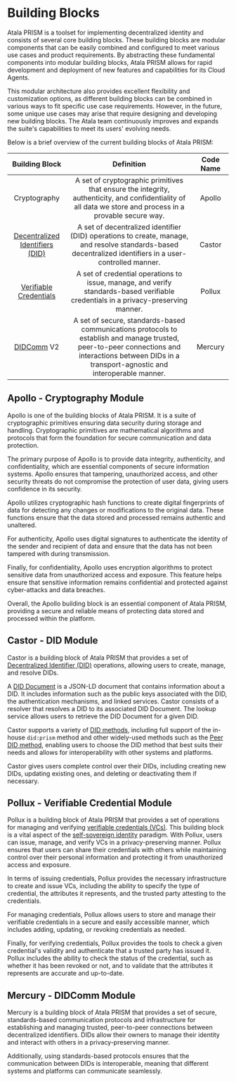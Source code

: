 # Building Blocks

Atala PRISM is a toolset for implementing decentralized identity and consists of several core building blocks. These building blocks are modular components that can be easily combined and configured to meet various use cases and product requirements. By abstracting these fundamental components into modular building blocks, Atala PRISM allows for rapid development and deployment of new features and capabilities for its Cloud Agents.

This modular architecture also provides excellent flexibility and customization options, as different building blocks can be combined in various ways to fit specific use case requirements. However, in the future, some unique use cases may arise that require designing and developing new building blocks. The Atala team continuously improves and expands the suite's capabilities to meet its users' evolving needs.

Below is a brief overview of the current building blocks of Atala PRISM:

**Building Block**|**Definition**|**Code Name**
:-----:|:-----:|:-----:
Cryptography|A set of cryptographic primitives that ensure the integrity, authenticity, and confidentiality of all data we store and process in a provable secure way.|Apollo
[Decentralized Identifiers (DID)](/docs/concepts/glossary#decentralized-identifer)|A set of decentralized identifier (DID) operations to create, manage, and resolve standards-based decentralized identifiers in a user-controlled manner.|Castor
[Verifiable Credentials](/docs/concepts/glossary#verifiable-credentials)|A set of credential operations to issue, manage, and verify standards-based verifiable credentials in a privacy-preserving manner.|Pollux
[DIDComm](/docs/concepts/glossary#didcomm) V2|A set of secure, standards-based communications protocols to establish and manage trusted, peer-to-peer connections and interactions between DIDs in a transport-agnostic and interoperable manner.|Mercury

## Apollo - Cryptography Module
Apollo is one of the building blocks of Atala PRISM. It is a suite of cryptographic primitives ensuring data security during storage and handling. Cryptographic primitives are mathematical algorithms and protocols that form the foundation for secure communication and data protection.

The primary purpose of Apollo is to provide data integrity, authenticity, and confidentiality, which are essential components of secure information systems. Apollo ensures that tampering, unauthorized access, and other security threats do not compromise the protection of user data, giving users confidence in its security.

Apollo utilizes cryptographic hash functions to create digital fingerprints of data for detecting any changes or modifications to the original data. These functions ensure that the data stored and processed remains authentic and unaltered.

For authenticity, Apollo uses digital signatures to authenticate the identity of the sender and recipient of data and ensure that the data has not been tampered with during transmission.

Finally, for confidentiality, Apollo uses encryption algorithms to protect sensitive data from unauthorized access and exposure. This feature helps ensure that sensitive information remains confidential and protected against cyber-attacks and data breaches.

Overall, the Apollo building block is an essential component of Atala PRISM, providing a secure and reliable means of protecting data stored and processed within the platform.

## Castor - DID Module

Castor is a building block of Atala PRISM that provides a set of [Decentralized Identifier (DID)](/docs/concepts/glossary#decentralized-identifier) operations, allowing users to create, manage, and resolve DIDs.

A [DID Document](/docs/concepts/glossary#did-document) is a JSON-LD document that contains information about a DID. It includes information such as the public keys associated with the DID, the authentication mechanisms, and linked services. Castor consists of a resolver that resolves a DID to its associated DID Document. The lookup service allows users to retrieve the DID Document for a given DID.

Castor supports a variety of [DID methods](/docs/concepts/glossary#did-method), including full support of the in-house `did:prism` method and other widely-used methods such as the [Peer DID method](/docs/concepts/glossary#peer-did-method), enabling users to choose the DID method that best suits their needs and allows for interoperability with other systems and platforms.

Castor gives users complete control over their DIDs, including creating new DIDs, updating existing ones, and deleting or deactivating them if necessary.

## Pollux - Verifiable Credential Module

Pollux is a building block of Atala PRISM that provides a set of operations for managing and verifying [verifiable credentials (VCs)](/docs/concepts/glossary#verifiable-credentials). This building block is a vital aspect of the [self-sovereign identity](/docs/concepts/glossary#self-sovereign-identity) paradigm. With Pollux, users can issue, manage, and verify VCs in a privacy-preserving manner. Pollux ensures that users can share their credentials with others while maintaining control over their personal information and protecting it from unauthorized access and exposure.

In terms of issuing credentials, Pollux provides the necessary infrastructure to create and issue VCs, including the ability to specify the type of credential, the attributes it represents, and the trusted party attesting to the credentials.

For managing credentials, Pollux allows users to store and manage their verifiable credentials in a secure and easily accessible manner, which includes adding, updating, or revoking credentials as needed.

Finally, for verifying credentials, Pollux provides the tools to check a given credential's validity and authenticate that a trusted party has issued it. Pollux includes the ability to check the status of the credential, such as whether it has been revoked or not, and to validate that the attributes it represents are accurate and up-to-date.

## Mercury - DIDComm Module

Mercury is a building block of Atala PRISM that provides a set of secure, standards-based communication protocols and infrastructure for establishing and managing trusted, peer-to-peer connections between decentralized identifiers. DIDs allow their owners to manage their identity and interact with others in a privacy-preserving manner.

Additionally, using standards-based protocols ensures that the communication between DIDs is interoperable, meaning that different systems and platforms can communicate seamlessly.

